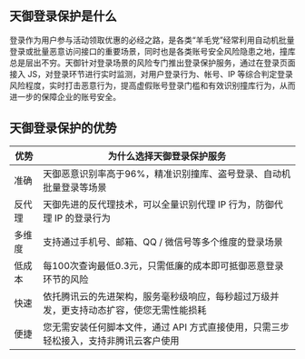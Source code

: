 ## 天御登录保护是什么
登录作为用户参与活动领取优惠的必经之路，是各类“羊毛党”经常利用自动机批量登录或批量恶意访问接口的重要场景，同时也是各类账号安全风险隐患之地，撞库总是层出不穷。天御针对登录场景的风险专门推出登录保护服务，通过在登录页面接入 JS，对登录环节进行实时监测，对用户登录行为、帐号、IP 等综合判定登录风险程度，实时打击恶意行为，提高虚假账号登录门槛和有效识别撞库行为，从而进一步的保障企业的账号安全。


## 天御登录保护的优势

| 优势   | 为什么选择天御登录保护服务                            |
| ---- | ---------------------------------------- |
| 准确   | 天御恶意识别率高于96%，精准识别撞库、盗号登录、自动机批量登录等场景    |
| 反代理  | 天御先进的反代理技术，可以全量识别代理 IP 行为，防御代理 IP 的登录行为     |
| 多维度  | 支持通过手机号、邮箱、QQ / 微信号等多个维度的登录场景     |
| 低成本  | 每100次查询最低0.3元，只需低廉的成本即可抵御恶意登录环节的风险    |
| 快速   | 依托腾讯云的先进架构，服务毫秒级响应，每秒超过万级并发，更支持动态扩容，使您无需性能损耗 |
| 便捷   | 您无需安装任何脚本文件，通过 API 方式直接使用，只需三步轻松接入，支持非腾讯云客户使用 |
